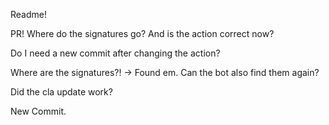 Readme!

PR! Where do the signatures go? And is the action correct now?

Do I need a new commit after changing the action?

Where are the signatures?! -> Found em. Can the bot also find them again? 

Did the cla update work? 

New Commit.
 
